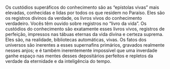 ﻿Os custódios superáficos do conhecimento são as “epístolas vivas” mais elevadas, conhecidas e lidas por todos os que residem no Paraíso. Eles são os registros divinos da verdade, os livros vivos do conhecimento verdadeiro. Vocês têm ouvido sobre registros no “livro da vida”. Os custódios do conhecimento são exatamente esses livros vivos, registros  de perfeição, impressos nas tábuas eternas da vida divina e certeza suprema. Eles são, na realidade, bibliotecas automáticas, vivas. Os fatos dos universos são inerentes a esses supernafins primários, gravados realmente nesses anjos; e é também inerentemente impossível que uma inverdade ganhe espaço nas mentes desses depositários perfeitos e repletos da verdade da eternidade e da inteligência do tempo.